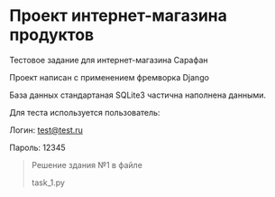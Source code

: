 # Проект интернет-магазина продуктов

Тестовое задание для интернет-магазина Сарафан

Проект написан с применением фремворка Django 

База данных стандартаная SQLite3 частична наполнена данными.

Для теста используется пользователь:

Логин: test@test.ru

Пароль: 12345

> Решение здания №1 в файле 
> 
> task_1.py

